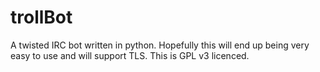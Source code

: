 trollBot
========

A twisted IRC bot written in python. Hopefully this will end up being very easy to use and will support TLS. This is GPL v3 licenced.
